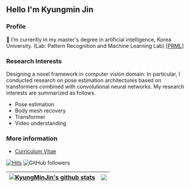 ## Hello I'm Kyungmin Jin
### Profile
🔭 I’m currently in my master's degree in artificial intelligence, Korea University. (Lab: Pattern Recognition and Machine Learning Lab) [\[PRML\]](http://ibi.korea.ac.kr/)

### Research Interests
Designing a novel framework in computer vision domain: In particular, I conducted research on pose estimation architectures based on transformers combined with convolutional neural networks. My research interests are summarized as follows.
- Pose estimation
- Body mesh recovery
- Transformer
- Video understanding

### More information
- [Curriculum Vitae](https://kyungminjin.github.io/CV.pdf)

[![Hits](https://hits.seeyoufarm.com/api/count/incr/badge.svg?url=https%3A%2F%2Fgithub.com%2FKyungMinJin&count_bg=%23E060FF&title_bg=%23555555&icon=github.svg&icon_color=%23E7E7E7&title=hits&edge_flat=false)](https://hits.seeyoufarm.com) ![GitHub followers](https://img.shields.io/github/followers/KyungMinJin?style=social)

| <a href="https://github.com/anuraghazra/github-readme-stats"><img align="center" src="https://github-readme-stats.vercel.app/api?username=kyungminjin&show_icons=true&include_all_commits=true&theme=buefy&hide_border=true" alt="KyungMinJin's github stats" /></a> | <a href="https://github.com/anuraghazra/github-readme-stats"><img align="center" src="https://github-readme-stats.vercel.app/api/top-langs/?username=kyungminjin&layout=compact&theme=buefy&hide_border=true" /></a> |
| ------------- | ------------- |


<!--
**KyungMinJin/KyungMinJin** is a ✨ _special_ ✨ repository because its `README.md` (this file) appears on your GitHub profile.

Here are some ideas to get you started:

- 🔭 I’m currently working on ...
- 🌱 I’m currently learning ...
- 👯 I’m looking to collaborate on ...
- 🤔 I’m looking for help with ...
- 💬 Ask me about ...
- 📫 How to reach me: ...
- 😄 Pronouns: ...
- ⚡ Fun fact: ...
-->
